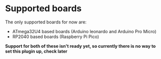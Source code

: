 # Supported boards
The only supported boards for now are:
* ATmega32U4 based boards (Arduino leonardo and Arduino Pro Micro)
* RP2040 based boards (Raspberry Pi Pico)

**Support for both of these isn't ready yet, so currently there is no way to set this plugin up, check later**